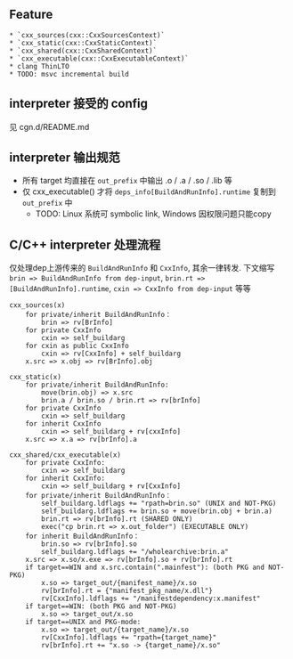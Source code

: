 
## Feature
    * `cxx_sources(cxx::CxxSourcesContext)`
    * `cxx_static(cxx::CxxStaticContext)`
    * `cxx_shared(cxx::CxxSharedContext)`
    * `cxx_executable(cxx::CxxExecutableContext)`
    * clang ThinLTO
    * TODO: msvc incremental build

## interpreter 接受的 config
见 cgn.d/README.md

## interpreter 输出规范
* 所有 target 均直接在 `out_prefix` 中输出 .o / .a / .so / .lib 等
* 仅 cxx_executable() 才将 `deps_info[BuildAndRunInfo].runtime` 复制到 `out_prefix` 中
    * TODO: Linux 系统可 symbolic link, Windows 因权限问题只能copy

## C/C++ interpreter 处理流程
仅处理dep上游传来的 `BuildAndRunInfo` 和 `CxxInfo`, 其余一律转发.
下文缩写 `brin => BuildAndRunInfo from dep-input`, `brin.rt => [BuildAndRunInfo].runtime`, `cxin => CxxInfo from dep-input` 等等

```
cxx_sources(x)
	for private/inherit BuildAndRunInfo：
		brin => rv[BrInfo]
	for private CxxInfo
		cxin => self_buildarg
	for cxin as public CxxInfo
		cxin => rv[CxxInfo] + self_buildarg
	x.src => x.obj => rv[BrInfo].obj

cxx_static(x)
	for private/inherit BuildAndRunInfo:
		move(brin.obj) => x.src
		brin.a / brin.so / brin.rt => rv[brInfo]
	for private CxxInfo
		cxin => self_buildarg
	for inherit CxxInfo
		cxin => self_buildarg + rv[cxxInfo]
	x.src => x.a => rv[brInfo].a

cxx_shared/cxx_executable(x)
	for private CxxInfo:
		cxin => self_buildarg
	for inherit CxxInfo:
		cxin => self_buildarg + rv[CxxInfo]
	for private/inherit BuildAndRunInfo：
		self_buildarg.ldflags += "rpath=brin.so" (UNIX and NOT-PKG)
		self_buildarg.ldflags += brin.so + move(brin.obj + brin.a)
		brin.rt => rv[brInfo].rt (SHARED ONLY)
		exec("cp brin.rt => x.out_folder") (EXECUTABLE ONLY)
	for inherit BuildAndRunInfo：
		brin.so => rv[brInfo].so
		self_buildarg.ldflags += "/wholearchive:brin.a"
	x.src => x.so/x.exe => rv[brInfo].so + rv[brInfo].rt
	if target==WIN and x.src.contain(".mainfest"): (both PKG and NOT-PKG)
		x.so => target_out/{manifest_name}/x.so
		rv[brInfo].rt = {"manifest_pkg_name/x.dll"}
		rv[CxxInfo].ldflags += "/manifestdependency:x.manifest"
	if target==WIN: (both PKG and NOT-PKG)
		x.so => target_out/x.so
	if target==UNIX and PKG-mode:
		x.so => target_out/{target_name}/x.so
		rv[CxxInfo].ldflags += "rpath={target_name}"
		rv[brInfo].rt += "x.so -> {target_name}/x.so"
```